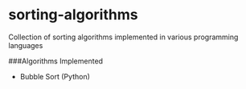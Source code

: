 # sorting-algorithms
Collection of sorting algorithms implemented in various programming languages

###Algorithms Implemented
- Bubble Sort (Python)
